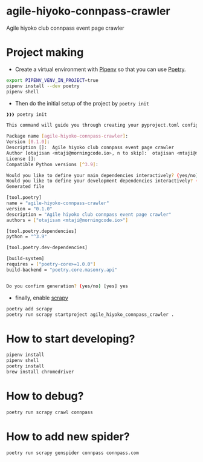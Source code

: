 # agile-hiyoko-connpass-crawler
Agile hiyoko club connpass event page crawler

# Project making

- Create a virtual environment with [Pipenv]((https://pipenv.pypa.io/en/latest/)) so that you can use [Poetry](https://cocoatomo.github.io/poetry-ja/).

```bash
export PIPENV_VENV_IN_PROJECT=true
pipenv install --dev poetry
pipenv shell
```

- Then do the initial setup of the project by `poetry init`

```bash
❱❱❱ poetry init

This command will guide you through creating your pyproject.toml config.

Package name [agile-hiyoko-connpass-crawler]:
Version [0.1.0]:
Description []:  Agile hiyoko club connpass event page crawler
Author [otajisan <mtaji@morningcode.io>, n to skip]:  otajisan <mtaji@morningcode.io>
License []:
Compatible Python versions [^3.9]:

Would you like to define your main dependencies interactively? (yes/no) [yes] no
Would you like to define your development dependencies interactively? (yes/no) [yes] no
Generated file

[tool.poetry]
name = "agile-hiyoko-connpass-crawler"
version = "0.1.0"
description = "Agile hiyoko club connpass event page crawler"
authors = ["otajisan <mtaji@morningcode.io>"]

[tool.poetry.dependencies]
python = "^3.9"

[tool.poetry.dev-dependencies]

[build-system]
requires = ["poetry-core>=1.0.0"]
build-backend = "poetry.core.masonry.api"


Do you confirm generation? (yes/no) [yes] yes
```

- finally, enable [scrapy](https://scrapy.org/)

```bash
poetry add scrapy
poetry run scrapy startproject agile_hiyoko_connpass_crawler .
```

# How to start developing?

```bash
pipenv install
pipenv shell
poetry install
brew install chromedriver
```

# How to debug?

```bash
poetry run scrapy crawl connpass
```

# How to add new spider?

```bash
poetry run scrapy genspider connpass connpass.com
```